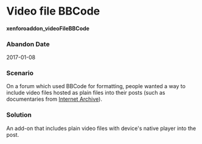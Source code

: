 # Video file BBCode
#### xenforoaddon_videoFileBBCode

### Abandon Date

2017-01-08

### Scenario

On a forum which used BBCode for formatting, people wanted a way to include video files hosted as plain files into their posts (such as documentaries from [Internet Archive](https://archive.org/)).

### Solution

An add-on that includes plain video files with device's native player into the post.
